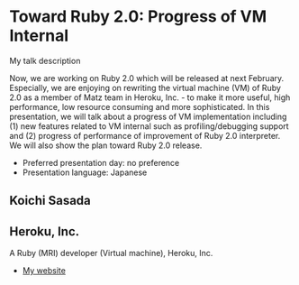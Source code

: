 # Toward Ruby 2.0: Progress of VM Internal

My talk description

Now, we are working on Ruby 2.0 which will be released at next February. 
Especially, we are enjoying on rewriting the virtual machine (VM) of 
Ruby 2.0 as a member of Matz team in Heroku, Inc. - to make it more 
useful, high performance, low resource consuming and more sophisticated. 
In this presentation, we will talk about a progress of VM implementation 
including (1) new features related to VM internal such as 
profiling/debugging support and (2) progress of performance of 
improvement of Ruby 2.0 interpreter.  We will also show the plan toward 
Ruby 2.0 release.

- Preferred presentation day: no preference
- Presentation language: Japanese

## Koichi Sasada
## Heroku, Inc.

A Ruby (MRI) developer (Virtual machine), Heroku, Inc.

- [My website](http://www.atdot.net/~ko1/)

